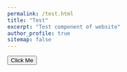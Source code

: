 ```yaml
---
permalink: /test.html
title: "Test"
excerpt: "Test component of website"
author_profile: true
sitemap: false
---
```



<!-- <script type="text/html">
   <button onclick="myFunction()">Click Me</button>
  <div id="myDIV">
    This is my DIV element.
  </div> 
</script>
 -->

<button onclick="myFunction()">Click Me</button>
<div id="myDIV" style="display:none">
  This is my DIV element.
</div> 

<script type="text/javascript">
  function myFunction() {
  var x = document.getElementById("myDIV");
  if (x.style.display === "none") {
    x.style.display = "block";
  } else {
  x.style.display = "none";
  }
} 
</script>

